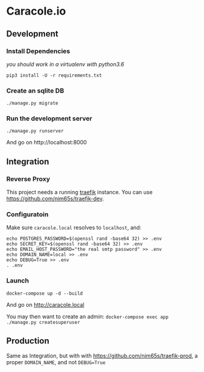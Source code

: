 # Caracole.io

## Development

### Install Dependencies

*you should work in a virtualenv with python3.6*

```
pip3 install -U -r requirements.txt
```

### Create an sqlite DB

```
./manage.py migrate
```

### Run the development server

```
./manage.py runserver
```

And go on http://localhost:8000

## Integration

### Reverse Proxy

This project needs a running [traefik](https://traefik.io) instance.
You can use https://github.com/nim65s/traefik-dev.

### Configuratoin

Make sure `caracole.local` resolves to `localhost`, and:

```
echo POSTGRES_PASSWORD=$(openssl rand -base64 32) >> .env
echo SECRET_KEY=$(openssl rand -base64 32) >> .env
echo EMAIL_HOST_PASSWORD="the real smtp password" >> .env
echo DOMAIN_NAME=local >> .env
echo DEBUG=True >> .env
. .env
```

### Launch

```
docker-compose up -d --build
```

And go on http://caracole.local

You may then want to create an admin: `docker-compose exec app ./manage.py createsuperuser`

## Production

Same as Integration, but with with https://github.com/nim65s/traefik-prod, a proper `DOMAIN_NAME`, and not `DEBUG=True`
